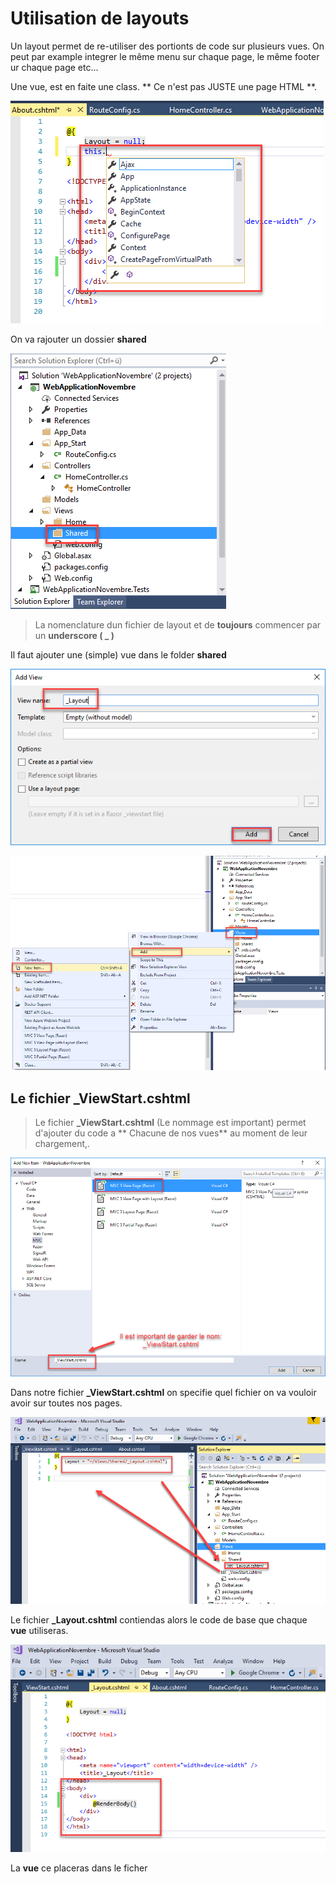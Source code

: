 # Utilisation de layouts


Un layout permet de re-utiliser des portionts de code sur plusieurs vues. On peut par example integrer le même menu sur chaque page, le même footer ur chaque page etc...

Une vue, est en faite une class. ** Ce n'est pas JUSTE une page HTML **.

![Changement de config](/images/day1//01.15_Layouts1.png)

On va rajouter un dossier **shared**

![Changement de config](/images/day1//01.15_Layouts2.png)

> La nomenclature dun fichier de layout et de **toujours** commencer par un **underscore ( _ )**

Il faut ajouter une (simple) vue dans le folder **shared**

![Changement de config](/images/day1//01.15_Layouts3.png)

![Changement de config](/images/day1//01.15_Layouts4.png)

## Le fichier _ViewStart.cshtml

> Le fichier **_ViewStart.cshtml** (Le nommage est important) permet d'ajouter du code a ** Chacune de nos vues** au moment de leur chargement,.

![Changement de config](/images/day1//01.15_Layouts5.png)

Dans notre fichier **_ViewStart.cshtml** on specifie quel fichier on va vouloir avoir sur toutes nos pages.


![Changement de config](/images/day1//01.15_Layouts6.png)

Le fichier **_Layout.cshtml** contiendas alors le code de base que chaque **vue** utiliseras.

![Changement de config](/images/day1//01.15_Layouts7.png)

La **vue** ce placeras dans le ficher